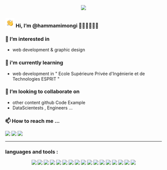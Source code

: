 <div align="center">
<img height="400px" src="https://miro.medium.com/max/1360/0*7Q3yvSIv_t0ioJ-Z.gif"/>
</div>

### <img src="https://raw.githubusercontent.com/AVS1508/AVS1508/master/assets/Hand%20Wave.gif" width="30px"> Hi, I’m @hammamimongi 👨🏻‍💻👨🏻‍💻
### 👀 I’m interested in 
- web development & graphic design
### 🌱 i'm currently learning 
- web development in "  Ecole Supérieure Privée d'Ingénierie et de Technologies ESPRIT " 

### 💞️ I’m looking to collaborate on 
-  other content github Code Example
- DataScientests , Engineers ... 
 


### 📫 How to reach me ...

<div align="left">
<a href="https://www.facebook.com/monji.mana3rich/">   <img   src="https://img.icons8.com/cute-clipart/50/000000/facebook.png"/></a>
<a href="https://www.instagram.com/mongi_hammami/">    <img src="https://img.icons8.com/cute-clipart/50/000000/instagram-new.png"/></a>
<a href="https://www.linkedin.com/in/hammamimongi98/"> <img src="https://img.icons8.com/cute-clipart/50/000000/linkedin.png"/></a>
</div>
<hr>

### languages and tools  :

<div align="center">
<img src="https://img.icons8.com/color/50/000000/java-coffee-cup-logo--v2.png"/>
<img src="https://img.icons8.com/color/50/000000/php.png"/>
<img src="https://img.icons8.com/color/50/000000/symfony.png"/>
<img src="https://img.icons8.com/color/50/000000/javascript--v2.png"/>
<img src="https://img.icons8.com/color/50/000000/AngularJS.png"/>
<img src="https://img.icons8.com/color/50/000000/html-5.png"/>
<img src="https://img.icons8.com/color/50/000000/css3.png"/>
<img src="https://img.icons8.com/color/50/000000/bootstrap.png"/>
<img src="https://img.icons8.com/color/50/000000/mysql-logo.png"/>
<img src="https://img.icons8.com/color/50/000000/oracle-logo.png"/>
<img src="https://img.icons8.com/material-outlined/50/000000/github.png"/>
 <img src="https://img.icons8.com/color-glass/50/000000/adobe-illustrator.png"/>
<img src="https://img.icons8.com/color-glass/50/000000/adobe-photoshop.png"/>
<img src="https://img.icons8.com/cute-clipart/50/000000/adobe-xd.png"/>
<img src="https://img.icons8.com/fluency/50/000000/adobe-after-effects.png"/>
<img src="https://img.icons8.com/fluency/50/000000/adobe-premiere-pro.png"/>
<img src="https://img.icons8.com/color/50/000000/c-plus-plus-logo.png"/>
</div>
<!---
hammamimongi/hammamimongi is a ✨ special ✨ repository because its `README.md` (this file) appears on your GitHub profile.
You can click the Preview link to take a look at your changes.
--->
